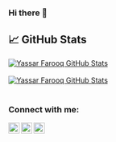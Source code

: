 ### Hi there 👋

## &#x1f4c8; GitHub Stats

<a href="https://github.com/MOsamaRaza/MOsamaRaza">
  <img align="center" src="https://streak-stats.demolab.com?user=MOsamaRaza&theme=dark&border_radius=10" alt="Yassar Farooq GitHub Stats" />
</a>
<!--
&nbsp;
&nbsp;
<a href="https://github.com/MOsamaRaza/MOsamaRaza">
  <img align="center" src="https://github-readme-stats.vercel.app/api/top-langs/?username=MOsamaRaza&layout=compact&theme=github_dark&langs_count=8" alt="Yassar Farooq GitHub Top Language" />
</a>
-->
<br/><br/>

<a href="https://github.com/MOsamaRaza/MOsamaRaza">
  <img align="center" src="https://github-readme-stats-om5s.vercel.app/api?username=MOsamaRaza&show_icons=true&line_height=27&count_private=true&title_color=ffffff&text_color=c9cacc&icon_color=2bbc8a&bg_color=1d1f21&&hide=" alt="Yassar Farooq GitHub Stats" />
</a>
<br/><br/>

[instagram]: #
[linkedin]: #
[facebook]: #
### Connect with me:

[<img align="left" alt="MOsamaRaza | Facebook" width="22px" src="https://cdn.jsdelivr.net/npm/simple-icons@v3/icons/facebook.svg" />][facebook]
[<img align="left" alt="MOsamaRaza | LinkedIn" width="22px" src="https://cdn.jsdelivr.net/npm/simple-icons@v3/icons/linkedin.svg" />][linkedin]
[<img align="left" alt="MOsamaRaza | Instagram" width="22px" src="https://cdn.jsdelivr.net/npm/simple-icons@v3/icons/instagram.svg" />][instagram]
